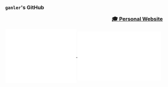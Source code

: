 ### `ganler`'s GitHub <p align="right"><a href="https://jiawei-site.github.io/">🎓 Personal Website</a></p>

<a href="https://github.com/ganler">
  <img align="center" width="45%" src="./metrics-main.svg" />
</a>
<a href="https://github.com/ganler">
  <img align="center" width="53%" src="./metrics-lang-notable.svg" />
</a>
